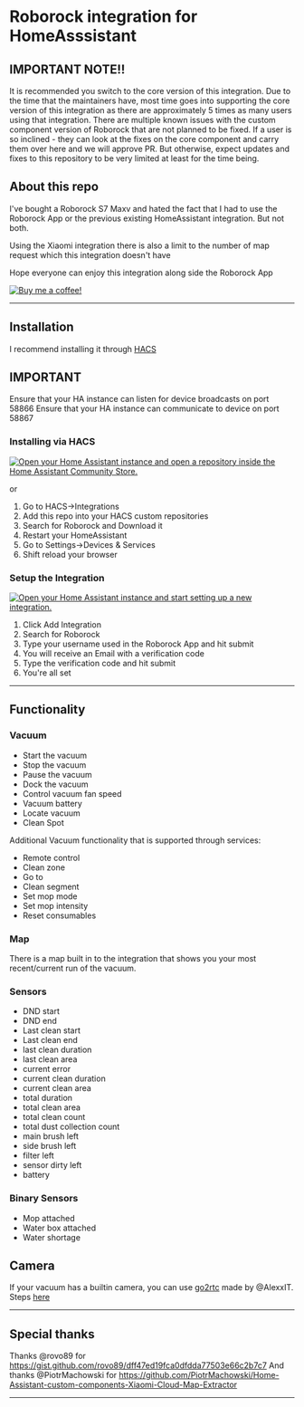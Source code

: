 # Roborock integration for HomeAsssistant

## IMPORTANT NOTE!!
It is recommended you switch to the core version of this integration. Due to the time that the maintainers have, most time goes into supporting the core version of this integration as there are approximately 5 times as many users using that integration. There are multiple known issues with the custom component version of Roborock that are not planned to be fixed. If a user is so inclined - they can look at the fixes on the core component and carry them over here and we will approve PR. But otherwise, expect updates and fixes to this repository to be very limited at least for the time being.

## About this repo
I've bought a Roborock S7 Maxv and hated the fact that I had to use the Roborock App or the previous existing HomeAssistant integration. But not both.

Using the Xiaomi integration there is also a limit to the number of map request which this integration doesn't have

Hope everyone can enjoy this integration along side the Roborock App

[![Buy me a coffee!](https://www.buymeacoffee.com/assets/img/custom_images/black_img.png)](https://www.buymeacoffee.com/humbertogontijo)

---

## Installation

I recommend installing it through [HACS](https://github.com/hacs/integration)

## IMPORTANT
Ensure that your HA instance can listen for device broadcasts on port 58866
Ensure that your HA instance can communicate to device on port 58867

### Installing via HACS
[![Open your Home Assistant instance and open a repository inside the Home Assistant Community Store.](https://my.home-assistant.io/badges/hacs_repository.svg)](https://my.home-assistant.io/redirect/hacs_repository/?owner=svnoak&repository=homeassistant-roborock&category=integration)

or

1. Go to HACS->Integrations
1. Add this repo into your HACS custom repositories
1. Search for Roborock and Download it
1. Restart your HomeAssistant
1. Go to Settings->Devices & Services
1. Shift reload your browser

### Setup the Integration

[![Open your Home Assistant instance and start setting up a new integration.](https://my.home-assistant.io/badges/config_flow_start.svg)](https://my.home-assistant.io/redirect/config_flow_start/?domain=roborock)

1. Click Add Integration
1. Search for Roborock
1. Type your username used in the Roborock App and hit submit
1. You will receive an Email with a verification code
1. Type the verification code and hit submit
1. You're all set


---
## Functionality

### Vacuum
- Start the vacuum
- Stop the vacuum
- Pause the vacuum
- Dock the vacuum
- Control vacuum fan speed
- Vacuum battery
- Locate vacuum
- Clean Spot

Additional Vacuum functionality that is supported through services:
- Remote control
- Clean zone
- Go to
- Clean segment
- Set mop mode
- Set mop intensity
- Reset consumables

### Map
There is a map built in to the integration that shows you your most recent/current run of the vacuum. 

### Sensors
- DND start
- DND end
- Last clean start
- Last clean end
- last clean duration
- last clean area
- current error
- current clean duration
- current clean area
- total duration
- total clean area
- total clean count
- total dust collection count
- main brush left
- side brush left
- filter left
- sensor dirty left
- battery

### Binary Sensors
- Mop attached
- Water box attached
- Water shortage

## Camera

If your vacuum has a builtin camera, you can use [go2rtc](https://github.com/AlexxIT/go2rtc) made by @AlexxIT. Steps [here](https://github.com/AlexxIT/go2rtc#source-roborock)

---
## Special thanks

Thanks @rovo89 for https://gist.github.com/rovo89/dff47ed19fca0dfdda77503e66c2b7c7
And thanks @PiotrMachowski for https://github.com/PiotrMachowski/Home-Assistant-custom-components-Xiaomi-Cloud-Map-Extractor

---
